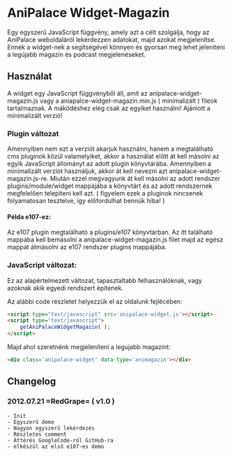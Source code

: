 # AniPalace Widget-Magazin
Egy egyszerű JavaScript függvény, amely azt a célt szolgálja, hogy az AniPalace weboldaláról lekérdezzen adatokat, majd azokat megjelenítse.
Ennek a widget-nek a segítségével könnyen és gyorsan meg lehet jeleníteni a legújabb magazin és podcast megjelenéseket.

## Használat
A widget egy JavaScript függvényből áll, amit az anipalace-widget-magazin.js vagy a aniapalce-widget-magazin.min.js ( minimalizált )
fileok tartalmaznak. A máködéshez elég csak az egyiket használni! Ajánlott a minimalizált verzió!

### Plugin változat
Amennyiben nem ezt a verziót akarjuk használni, hanem a megtalálható cms pluginok közül valamelyiket, akkor a használat előtt
át kell másolni az egyik JavaScript állományt az adott plugin könyvtárába. Amennyiben a minimalizált verziót használjuk, akkor
át kell nevezni azt anipalace-widget-magazin.js-re.
Miután ezzel megvagyunk át kell másolni az adott rendszer plugins/module/widget mappájába a könyvtárt és az adott rendszernek
megfelelően telepíteni kell azt.
( figyelem ezek a pluginok nincsenek folyamatosan tesztelve, így előfordulhat bennük hiba! )

#### Példa e107-ez:
Az e107 plugin megtalálható a plugins/e107 könyvtárban. Az itt található mappába kell bemásolni a anipalace-widget-magazin.js filet
majd az egész mappát átmásolni az e107 rendszer plugins mappájába.

### JavaScript változat:
Ez az alapértelmezett változat, tapasztaltabb felhasználóknak, vagy azoknak akik egyedi rendszert építenek.

Az alábbi code részletet helyezzük el az oldalunk fejlécében:
```html
<script type="text/javascript" src='anipalace-widget.js'></script>
<script type="text/javascript">
	getAniPalaceWidgetMagazin( );
</script>
```

Majd ahol szeretnénk megjeleníteni a legujabb magazint:
```html
<div class='anipalace-widget' data-type='animagazin'></div>
```

## Changelog

### 2012.07.21 =RedGrape= ( v1.0 )
	- Init
	- Egyszerű demo
	- Nagyon egyszerű lekérdezés
	- Részletes comment
	- Áttérés GoogleCode-ról GitHub-ra
	- elkészül az első e107-es demo
